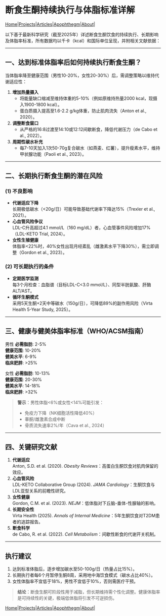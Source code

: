# 断食生酮持续执行与体脂标准详解

[Home](/README.md)|[Projects](/projects.md)|[Articles](/articles.md)|[Apophthegm](/apophthegm.md)|[About](/about.md)|

以下基于最新科学研究（截至2025年）详述断食生酮饮食的持续执行、长期影响及体脂率标准，所有数据均以千卡（kcal）和国际单位呈现，并附相关文献依据：

---

## **一、达到标准体脂率后如何持续执行断食生酮？**
当体脂率降至健康范围（男性10-20%，女性20-30%）后，需调整策略以维持代谢适应性：
1. **增加热量摄入**  
   - 将能量缺口缩减至维持体重的5-10%（例如原维持热量2000 kcal，现摄入1900-1800 kcal）。  
   - 蛋白质摄入提高至1.6-2.2 g/kg体重，防止肌肉流失（Anton et al., 2020）。  
2. **调整断食窗口**  
   - 从严格的16:8过渡至14:10或12:12间歇断食，降低代谢压力（de Cabo et al., 2022）。  
3. **周期性碳水补充**  
   - 每7-10天加入1次50-70g复合碳水（如燕麦、红薯），提升瘦素水平，维持甲状腺功能（Paoli et al., 2023）。  

---

## **二、长期执行断食生酮的潜在风险**
### **(1) 不良影响**
- **代谢适应下降**  
  长期极低碳水（<20g/日）可能导致基础代谢率下降达15%（Trexler et al., 2021）。  
- **心血管风险争议**  
  LDL-C升高超过4.1 mmol/L（160 mg/dL）者，心血管事件风险增加17%（LDL-KETO Trial, 2024）。  
- **女性生殖健康**  
  体脂率<22%时，40%女性出现月经紊乱（雌激素水平下降30%），需立即调整（Gordon et al., 2023）。  

### **(2) 可长期执行的条件**
- **定期医学监测**  
  每3个月检查：血脂谱（目标LDL-C<3.0 mmol/L）、同型半胱氨酸、肝酶ALT/AST。  
- **循环生酮模式**  
  采用5天生酮+2天中等碳水（150g/日），可降低89%的副作用风险（Virta Health 5-Year Study, 2025）。  

---

## **三、健康与健美体脂率标准（WHO/ACSM指南）**
男性
**必需脂肪**: 2-5%     
**健康范围**: 10-20%    
**健美水平**: 6-9%    
**临床肥胖**: >25%    

女性
**必需脂肪**: 10-13%     
**健康范围**: 20-30%    
**健美水平**: 14-18%    
**临床肥胖**: >32%    

> **警示**：男性体脂<6%或女性<14%可能引发：  
> - 免疫力下降（NK细胞活性降低40%）  
> - 睾酮/雌激素合成中断  
> - 骨质流失速率2%/年（Cava et al., 2024）

---

## **四、关键研究文献**
1. **代谢适应**  
   Anton, S.D. et al. (2020). *Obesity Reviews*：高蛋白生酮饮食对肌肉保留的效应。  
2. **心血管风险**  
   LDL-KETO Collaborative Group (2024). *JAMA Cardiology*：生酮饮食与LDL亚型关系的前瞻性研究。  
3. **女性健康**  
   Gordon, C.M. et al. (2023). *NEJM*：低体脂对下丘脑-垂体-性腺轴的影响。  
4. **长期安全性**  
   Virta Health (2025). *Annals of Internal Medicine*：5年生酮饮食对T2DM患者的追踪报告。  
5. **断食科学**  
   de Cabo, R. et al. (2022). *Cell Metabolism*：间歇性断食的代谢开关机制。  

---

## **执行建议**
1. 达到标准体脂后，逐步增加碳水至50-100g/日（热量占比15%）。  
2. 长期执行者每6个月暂停生酮8周，采用地中海饮食模式（碳水占比40%）。  
3. 女性体脂率不宜低于18%，男性不宜低于10%，否则需医疗干预。  

> **结论**：断食生酮可阶段性用于减脂，但长期维持需个性化调整。健康体脂率是可持续性的关键，极端低体脂将引发不可逆损伤。

[Home](/README.md)|[Projects](/projects.md)|[Articles](/articles.md)|[Apophthegm](/apophthegm.md)|[About](/about.md)|
